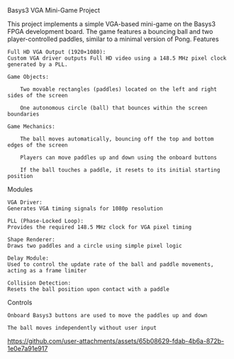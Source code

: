 Basys3 VGA Mini-Game Project

This project implements a simple VGA-based mini-game on the Basys3 FPGA development board. The game features a bouncing ball and two player-controlled paddles, similar to a minimal version of Pong.
Features

    Full HD VGA Output (1920×1080):
    Custom VGA driver outputs Full HD video using a 148.5 MHz pixel clock generated by a PLL.

    Game Objects:

        Two movable rectangles (paddles) located on the left and right sides of the screen

        One autonomous circle (ball) that bounces within the screen boundaries

    Game Mechanics:

        The ball moves automatically, bouncing off the top and bottom edges of the screen

        Players can move paddles up and down using the onboard buttons

        If the ball touches a paddle, it resets to its initial starting position

Modules

    VGA Driver:
    Generates VGA timing signals for 1080p resolution

    PLL (Phase-Locked Loop):
    Provides the required 148.5 MHz clock for VGA pixel timing

    Shape Renderer:
    Draws two paddles and a circle using simple pixel logic

    Delay Module:
    Used to control the update rate of the ball and paddle movements, acting as a frame limiter

    Collision Detection:
    Resets the ball position upon contact with a paddle

Controls

    Onboard Basys3 buttons are used to move the paddles up and down

    The ball moves independently without user input







https://github.com/user-attachments/assets/65b08629-fdab-4b6a-872b-1e0e7a91e917





